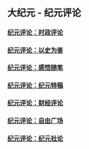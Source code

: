 ## 大纪元 - 纪元评论

#### [纪元评论：时政评论](indexes/nsc1025/README.md?09220330)
#### [纪元评论：以史为鉴](indexes/nsc1028/README.md?09220330)
#### [纪元评论：感悟随笔](indexes/nsc1035/README.md?09220330)
#### [纪元评论：纪元特稿](indexes/nsc424/README.md?09220330)
#### [纪元评论：财经评论](indexes/nsc1026/README.md?09220330)
#### [纪元评论：自由广场](indexes/nsc993/README.md?09220330)
#### [纪元评论：纪元社论](indexes/nsc422/README.md?09220330)
